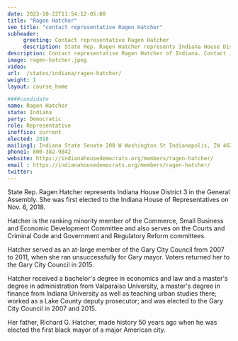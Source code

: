 ```yaml
---
date: 2023-10-22T11:54:12-05:00
title: "Ragen Hatcher"
seo_title: "contact representative Ragen Hatcher"
subheader:
     greeting: Contact representative Ragen Hatcher
     description: State Rep. Ragen Hatcher represents Indiana House District 3 in the General Assembly. She was first elected to the Indiana House of Representatives on Nov. 6, 2018.
description: Contact representative Ragen Hatcher of Indiana. Contact information for Ragen Hatcher includes email address, phone number, and mailing address.
image: ragen-hatcher.jpeg
video:
url:  /states/indiana/ragen-hatcher/
weight: 1
layout: course_home

####candidate
name: Ragen Hatcher
state: Indiana
party: Democratic
role: Representative
inoffice: current
elected: 2018
mailing1: Indiana State Senate 200 W Washington St Indianapolis, IN 46204-2786
phone1: 800-382-9842
website: https://indianahousedemocrats.org/members/ragen-hatcher/
email : https://indianahousedemocrats.org/members/ragen-hatcher/
twitter:
---
```


State Rep. Ragen Hatcher represents Indiana House District 3 in the General Assembly. She was first elected to the Indiana House of Representatives on Nov. 6, 2018.

Hatcher is the ranking minority member of the Commerce, Small Business and Economic Development Committee and also serves on the Courts and Criminal Code and Government and Regulatory Reform committees.

Hatcher served as an at-large member of the Gary City Council from 2007 to 2011, when she ran unsuccessfully for Gary mayor. Voters returned her to the Gary City Council in 2015.

Hatcher received a bachelor's degree in economics and law and a master's degree in administration from Valparaiso University, a master's degree in finance from Indiana University as well as teaching urban studies there; worked as a Lake County deputy prosecutor; and was elected to the Gary City Council in 2007 and 2015.

Her father, Richard G. Hatcher, made history 50 years ago when he was elected the first black mayor of a major American city.
